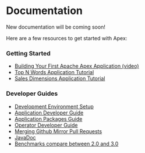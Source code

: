# Documentation

New documentation will be coming soon!

Here are a few resources to get started with Apex:

### Getting Started

- [Building Your First Apache Apex Application (video)](https://youtu.be/LwRWBudOjg4)
- [Top N Words Application Tutorial](http://docs.datatorrent.com/tutorials/topnwords/)
- [Sales Dimensions Application Tutorial](http://docs.datatorrent.com/tutorials/salesdimensions/)

### Developer Guides

- [Development Environment Setup](http://docs.datatorrent.com/apex_development_setup/)
- [Application Developer Guide](http://docs.datatorrent.com/application_development/)
- [Application Packages Guide](http://docs.datatorrent.com/application_packages/)
- [Operator Developer Guide](http://docs.datatorrent.com/operator_development/)
- [Merging Github Mirror Pull Requests](/github-mirror-pull-requests.html)
- [JavaDoc](https://www.datatorrent.com/docs/apidocs/)
- [Benchmarks compare between 2.0 and 3.0](https://www.datatorrent.com/blog-apex-performance-benchmark/)

